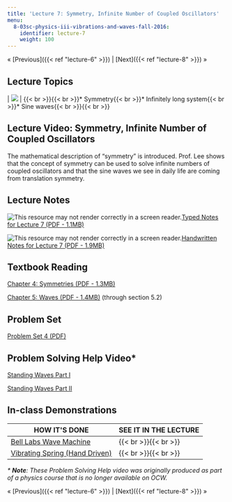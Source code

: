 ```yaml
---
title: 'Lecture 7: Symmetry, Infinite Number of Coupled Oscillators'
menu:
  8-03sc-physics-iii-vibrations-and-waves-fall-2016:
    identifier: lecture-7
    weight: 100
---
```

« [Previous]({{< ref "lecture-6" >}}) | [Next]({{< ref "lecture-8" >}}) »

Lecture Topics
--------------

| ![](https://open-learning-course-data.s3.amazonaws.com/8-03sc-physics-iii-vibrations-and-waves-fall-2016/032e02f9d29caa730e8490785a6febef_L7.jpg) | {{< br >}}{{< br >}}*   Symmetry{{< br >}}*   Infinitely long system{{< br >}}*   Sine waves{{< br >}}{{< br >}} 

Lecture Video: Symmetry, Infinite Number of Coupled Oscillators
---------------------------------------------------------------

The mathematical description of “symmetry” is introduced. Prof. Lee shows that the concept of symmetry can be used to solve infinite numbers of coupled oscillators and that the sine waves we see in daily life are coming from translation symmetry.

Lecture Notes
-------------

![This resource may not render correctly in a screen reader.](/images/inacessible.gif)[Typed Notes for Lecture 7 (PDF - 1.1MB)](https://open-learning-course-data.s3.amazonaws.com/8-03sc-physics-iii-vibrations-and-waves-fall-2016/7440c1aa9211d0d26f3b25746883790f_MIT8_03SCF16_Lec7.pdf)

![This resource may not render correctly in a screen reader.](/images/inacessible.gif)[Handwritten Notes for Lecture 7 (PDF - 1.9MB)](https://open-learning-course-data.s3.amazonaws.com/8-03sc-physics-iii-vibrations-and-waves-fall-2016/ae3464780ff46b2e392782b3c0a9d43b_MIT8_03SCF16_hw_Lec7.pdf)

Textbook Reading
----------------

[Chapter 4: Symmetries (PDF - 1.3MB)](https://open-learning-course-data.s3.amazonaws.com/8-03sc-physics-iii-vibrations-and-waves-fall-2016/65bf3bcea5d10494980d106b6492953f_MIT8_03SCF16_Text_Ch4.pdf) 

[Chapter 5: Waves (PDF - 1.4MB)](https://open-learning-course-data.s3.amazonaws.com/8-03sc-physics-iii-vibrations-and-waves-fall-2016/ea97accffbc79e01b1ad08734d36367c_MIT8_03SCF16_Text_Ch5.pdf) (through section 5.2) 

Problem Set
-----------

[Problem Set 4 (PDF)](https://open-learning-course-data.s3.amazonaws.com/8-03sc-physics-iii-vibrations-and-waves-fall-2016/24e89fceb17be74d222e4b63b4351a6a_MIT8_03SCF16_ProblemSet4.pdf)

Problem Solving Help Video\*
----------------------------

[Standing Waves Part I](./resolveuid/dd113d06b7b58820a6a4bb05b3fc8c7e)

[Standing Waves Part II](./resolveuid/190b5c144d3eae612fdd55047c189889)

In-class Demonstrations
-----------------------

| HOW IT'S DONE | SEE IT IN THE LECTURE |
| --- | --- |
| [Bell Labs Wave Machine](http://tsgphysics.mit.edu/front/?page=demo.php&letnum=C%2027&show=0) | {{< br >}}{{< br >}} |
| [Vibrating Spring (Hand Driven)](http://tsgphysics.mit.edu/front/?page=demo.php&letnum=C%2035&show=0) | {{< br >}}{{< br >}} 

_\* **Note**: These Problem Solving Help video was originally produced as part of a physics course that is no longer available on OCW._

« [Previous]({{< ref "lecture-6" >}}) | [Next]({{< ref "lecture-8" >}}) »